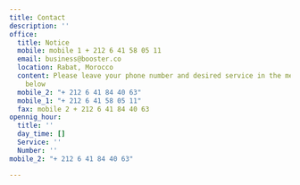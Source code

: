 ```yaml
---
title: Contact
description: ''
office:
  title: Notice
  mobile: mobile 1 + 212 6 41 58 05 11
  email: business@booster.co
  location: Rabat, Morocco
  content: Please leave your phone number and desired service in the message section
    below
  mobile_2: "+ 212 6 41 84 40 63"
  mobile_1: "+ 212 6 41 58 05 11"
  fax: mobile 2 + 212 6 41 84 40 63
opennig_hour:
  title: ''
  day_time: []
  Service: ''
  Number: ''
mobile_2: "+ 212 6 41 84 40 63"

---
```

